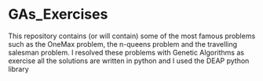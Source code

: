 # GAs_Exercises
This repository contains (or will contain) some of the most famous problems such as the OneMax problem, the n-queens problem and the travelling salesman problem. 
I resolved these problems with Genetic Algorithms as exercise
all the solutions are written in python and I used the DEAP python library 

